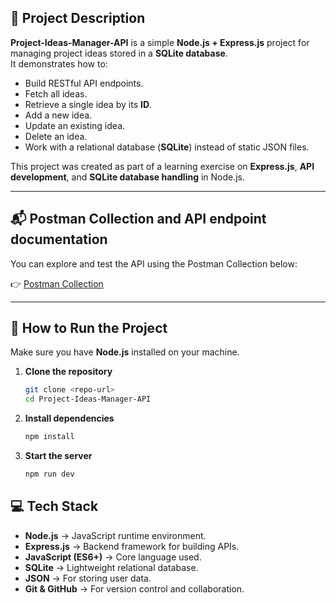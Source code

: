 ## 📌 Project Description
**Project-Ideas-Manager-API** is a simple **Node.js + Express.js** project for managing project ideas stored in a **SQLite database**.  
It demonstrates how to:
- Build RESTful API endpoints.  
- Fetch all ideas.  
- Retrieve a single idea by its **ID**.  
- Add a new idea.  
- Update an existing idea.  
- Delete an idea.  
- Work with a relational database (**SQLite**) instead of static JSON files.  

This project was created as part of a learning exercise on **Express.js**, **API development**, and **SQLite database handling** in Node.js.  

---
## 📬 Postman Collection and API endpoint documentation

You can explore and test the API using the Postman Collection below:

👉 [Postman Collection](https://goatme.postman.co/workspace/SocialNet-API~f41737ee-6515-4f7d-8266-fe9389bba116/collection/40780206-2533f6db-4603-49f6-bfdf-a60085319d68?action=share&creator=40780206)

---
## 🚀 How to Run the Project
Make sure you have **Node.js** installed on your machine.  

1. **Clone the repository**  
   ```bash
   git clone <repo-url>
   cd Project-Ideas-Manager-API
2. **Install dependencies**  
   ```bash
   npm install
3. **Start the server**  
   ```bash
   npm run dev

## 💻 Tech Stack
- **Node.js** → JavaScript runtime environment.
- **Express.js** → Backend framework for building APIs.
- **JavaScript (ES6+)** → Core language used.
- **SQLite** → Lightweight relational database.
- **JSON** → For storing user data.  
- **Git & GitHub** → For version control and collaboration.  

